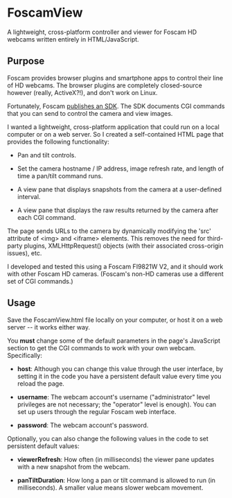 FoscamView
==========
A lightweight, cross-platform controller and viewer for Foscam HD webcams written entirely in HTML/JavaScript.

Purpose
-------
Foscam provides browser plugins and smartphone apps to control their line of HD webcams. The browser plugins are completely closed-source however (really, ActiveX?!), and don't work on Linux.

Fortunately, Foscam [publishes an SDK](http://foscam.us/forum/new-sdk-cgi-application-t13426.html). The SDK documents CGI commands that you can send to control the camera and view images.

I wanted a lightweight, cross-platform application that could run on a local computer or on a web server. So I created a self-contained HTML page that provides the following functionality:

* Pan and tilt controls.

* Set the camera hostname / IP address, image refresh rate, and length of time a pan/tilt command runs.

* A view pane that displays snapshots from the camera at a user-defined interval.

* A view pane that displays the raw results returned by the camera after each CGI command.

The page sends URLs to the camera by dynamically modifying the 'src' attribute of &lt;img&gt; and &lt;iframe&gt; elements. This removes the need for third-party plugins, XMLHttpRequest() objects (with their associated cross-origin issues), etc.

I developed and tested this using a Foscam FI9821W V2, and it should work with other Foscam HD cameras. (Foscam's non-HD cameras use a different set of CGI commands.)

Usage
-----
Save the FoscamView.html file locally on your computer, or host it on a web server -- it works either way.

You **must** change some of the default parameters in the page's JavaScript section to get the CGI commands to work with your own webcam. Specifically:

* **host**: Although you can change this value through the user interface, by setting it in the code you have a persistent default value every time you reload the page.

* **username**: The webcam account's username ("administrator" level privileges are not necessary; the "operator" level is enough). You can set up users through the regular Foscam web interface.

* **password**: The webcam account's password.

Optionally, you can also change the following values in the code to set persistent default values:

* **viewerRefresh**: How often (in milliseconds) the viewer pane updates with a new snapshot from the webcam.

* **panTiltDuration**: How long a pan or tilt command is allowed to run (in milliseconds). A smaller value means slower webcam movement.


